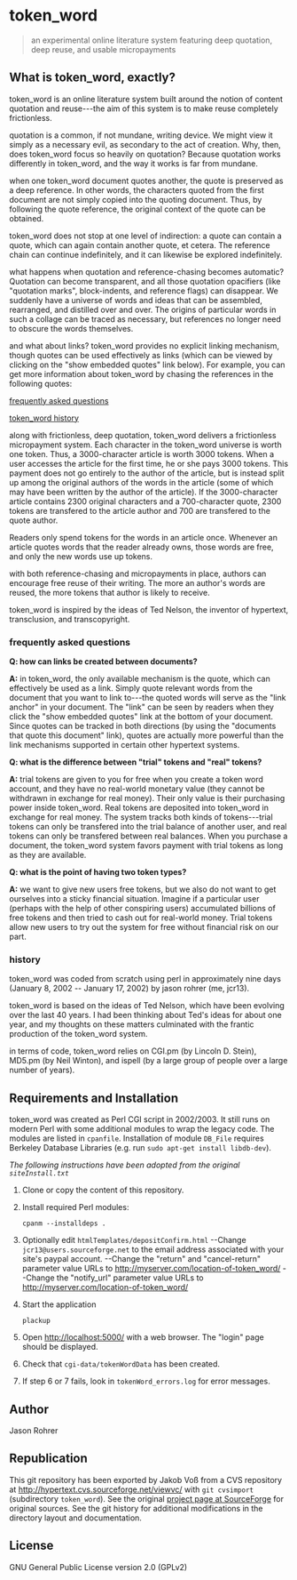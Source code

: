 # token_word

> an experimental online literature system featuring deep quotation, deep reuse, and usable micropayments

## What is token_word, exactly?

token_word is an online literature system built around the notion of content quotation and reuse---the aim of this system is to make reuse completely frictionless.

quotation is a common, if not mundane, writing device.  We might view it simply as a necessary evil, as secondary to the act of creation.  Why, then, does token_word focus so heavily on quotation?  Because quotation works differently in token_word, and the way it works is far from mundane.

when one token_word document quotes another, the quote is preserved as a deep reference.  In other words, the characters quoted from the first document are not simply copied into the quoting document.  Thus, by following the quote reference, the original context of the quote can be obtained.

token_word does not stop at one level of indirection:  a quote can contain a quote, which can again contain another quote, et cetera.  The reference chain can continue indefinitely, and it can likewise be explored indefinitely.   

what happens when quotation and reference-chasing becomes automatic?  Quotation can become transparent, and all those quotation opacifiers (like "quotation marks", block-indents, and reference flags) can disappear.  We suddenly have a universe of words and ideas that can be assembled, rearranged, and distilled over and over.  The origins of particular words in such a collage can be traced as necessary, but references no longer need to obscure the words themselves. 

and what about links?  token_word provides no explicit linking mechanism, though quotes can be used effectively as links (which can be viewed by clicking on the "show embedded quotes" link below).  For example, you can get more information about token_word by chasing the references in the following quotes:

[frequently asked questions](#frequently-asked-questions)
 
[token_word history](#history)

along with frictionless, deep quotation, token_word delivers a frictionless micropayment system.  Each character in the token_word universe is worth one token.  Thus, a 3000-character article is worth 3000 tokens.  When a user accesses the article for the first time, he or she pays 3000 tokens.  This payment does not go entirely to the author of the article, but is instead split up among the original authors of the words in the article (some of which may have been written by the author of the article).  If the 3000-character article contains 2300 original characters and a 700-character quote, 2300 tokens are transfered to the article author and 700 are transfered to the quote author.

Readers only spend tokens for the words in an article once.  Whenever an article quotes words that the reader already owns, those words are free, and only the new words use up tokens.

with both reference-chasing and micropayments in place, authors can encourage free reuse of their writing.  The more an author's words are reused, the more tokens that author is likely to receive.   

token_word is inspired by the ideas of Ted Nelson, the inventor of hypertext, transclusion, and transcopyright.

### frequently asked questions

**Q:  how can links be created between documents?**

**A:**  in token_word, the only available mechanism is the quote, which can effectively be used as a link.  Simply quote relevant words from the document that you want to link to---the quoted words will serve as the "link anchor" in your document.  The "link" can be seen by readers when they click the "show embedded quotes" link at the bottom of your document.  Since quotes can be tracked in both directions (by using the "documents that quote this document" link), quotes are actually more powerful than the link mechanisms supported in certain other hypertext systems.

**Q:  what is the difference between "trial" tokens and "real" tokens?**

**A:**  trial tokens are given to you for free when you create a token word account, and they have no real-world monetary value (they cannot be withdrawn in exchange for real money).  Their only value is their purchasing power inside token_word.  Real tokens are deposited into token_word in exchange for real money.  The system tracks both kinds of tokens---trial tokens can only be transfered into the trial balance of another user, and real tokens can only be transfered between real balances.  When you purchase a document, the token_word system favors payment with trial tokens as long as they are available.

**Q:  what is the point of having two token types?**

**A:**  we want to give new users free tokens, but we also do not want to get ourselves into a sticky financial situation.  Imagine if a particular user (perhaps with the help of other conspiring users) accumulated billions of free tokens and then tried to cash out for real-world money.  Trial tokens allow new users to try out the system for free without financial risk on our part.

### history

token_word was coded from scratch using perl in approximately nine days (January 8, 2002 -- January 17, 2002) by jason rohrer (me, jcr13).

token_word is based on the ideas of Ted Nelson, which have been evolving over the last 40 years.  I had been thinking about Ted's ideas for about one year, and my thoughts on these matters culminated with the frantic production of the token_word system.

in terms of code, token_word relies on CGI.pm (by Lincoln D. Stein), MD5.pm (by Neil Winton), and ispell (by a large group of people over a large number of years).

## Requirements and Installation

token_word was created as Perl CGI script in 2002/2003. It still runs on modern Perl with some additional modules to wrap the legacy code. The modules are listed in `cpanfile`. Installation of module `DB_File` requires Berkeley Database Libraries (e.g. run `sudo apt-get install libdb-dev`).

*The following instructions have been adopted from the original `siteInstall.txt`*

1.  Clone or copy the content of this repository.

2.  Install required Perl modules:

        cpanm --installdeps .
    
3.  Optionally edit `htmlTemplates/depositConfirm.html`
	--Change `jcr13@users.sourceforge.net` to the email address associated
      with your site's paypal account.
	--Change the "return" and "cancel-return" parameter value URLs to 
	  http://myserver.com/location-of-token_word/
    --Change the "notify_url" parameter value URLs to
	  http://myserver.com/location-of-token_word/

4.  Start the application

        plackup

5.  Open <http://localhost:5000/> with a web browser.
    The "login" page should be displayed.

6.  Check that `cgi-data/tokenWordData` has been created.

7.  If step 6 or 7 fails, look in `tokenWord_errors.log` for
    error messages.
 
## Author

Jason Rohrer

## Republication

This git repository has been exported by Jakob Voß from a CVS repository at <http://hypertext.cvs.sourceforge.net/viewvc/> with `git cvsimport` (subdirectory `token_word`). See the original [project page at SourceForge](https://sourceforge.net/projects/hypertext/) for original sources. See the git history for additional modifications in the directory layout and documentation.

## License

GNU General Public License version 2.0 (GPLv2)
